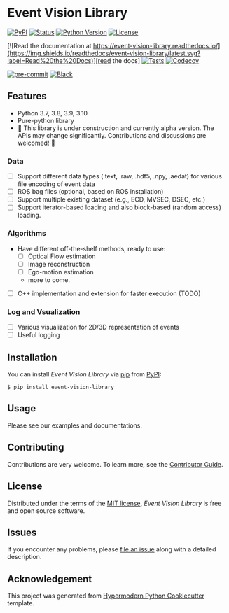 # Event Vision Library

[![PyPI](https://img.shields.io/pypi/v/event-vision-library.svg)][pypi_]
[![Status](https://img.shields.io/pypi/status/event-vision-library.svg)][status]
[![Python Version](https://img.shields.io/pypi/pyversions/event-vision-library)][python version]
[![License](https://img.shields.io/pypi/l/event-vision-library)][license]

[![Read the documentation at https://event-vision-library.readthedocs.io/](https://img.shields.io/readthedocs/event-vision-library/latest.svg?label=Read%20the%20Docs)][read the docs]
[![Tests](https://github.com/shiba24/event-vision-library/workflows/Tests/badge.svg)][tests]
[![Codecov](https://codecov.io/gh/shiba24/event-vision-library/branch/main/graph/badge.svg)][codecov]

[![pre-commit](https://img.shields.io/badge/pre--commit-enabled-brightgreen?logo=pre-commit&logoColor=white)][pre-commit]
[![Black](https://img.shields.io/badge/code%20style-black-000000.svg)][black]

[pypi_]: https://pypi.org/project/event-vision-library/
[status]: https://pypi.org/project/event-vision-library/
[python version]: https://pypi.org/project/event-vision-library
[read the docs]: https://event-vision-library.readthedocs.io/
[tests]: https://github.com/shiba24/event-vision-library/actions?workflow=Tests
[codecov]: https://app.codecov.io/gh/shiba24/event-vision-library
[pre-commit]: https://github.com/pre-commit/pre-commit
[black]: https://github.com/psf/black

## Features

- Python 3.7, 3.8, 3.9, 3.10
- Pure-python library
- 🚧 This library is under construction and currently alpha version. The APIs may change significantly. Contributions and discussions are welcomed! 🚧

### Data

- [ ] Support different data types (.text, .raw, .hdf5, .npy, .aedat) for various file encoding of event data
- [ ] ROS bag files (optional, based on ROS installation)
- [ ] Support multiple existing dataset (e.g., ECD, MVSEC, DSEC, etc.)
- [ ] Support iterator-based loading and also block-based (random access) loading.

### Algorithms

- Have different off-the-shelf methods, ready to use:
  - [ ] Optical Flow estimation
  - [ ] Image reconstruction
  - [ ] Ego-motion estimation
  - more to come.
- [ ] C++ implementation and extension for faster execution (TODO)

### Log and Vsualization

- [ ] Various visualization for 2D/3D representation of events
- [ ] Useful logging

## Installation

You can install _Event Vision Library_ via [pip] from [PyPI]:

```console
$ pip install event-vision-library
```

## Usage

Please see our examples and documentations.

## Contributing

Contributions are very welcome.
To learn more, see the [Contributor Guide].

## License

Distributed under the terms of the [MIT license][license],
_Event Vision Library_ is free and open source software.

## Issues

If you encounter any problems,
please [file an issue] along with a detailed description.

## Acknowledgement

This project was generated from [Hypermodern Python Cookiecutter] template.

[pypi]: https://pypi.org/
[hypermodern python cookiecutter]: https://github.com/cjolowicz/cookiecutter-hypermodern-python
[file an issue]: https://github.com/shiba24/event-vision-library/issues
[pip]: https://pip.pypa.io/

<!-- github-only -->

[license]: https://github.com/shiba24/event-vision-library/blob/main/LICENSE
[contributor guide]: https://github.com/shiba24/event-vision-library/blob/main/CONTRIBUTING.md
[command-line reference]: https://event-vision-library.readthedocs.io/en/latest/usage.html
